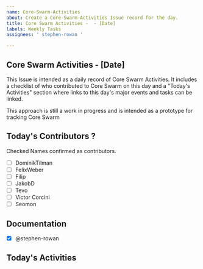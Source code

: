 ```yaml
---
name: Core-Swarm-Activities
about: Create a Core-Swarm-Activities Issue record for the day.
title: Core Swarm Activities -  - [Date]
labels: Weekly Tasks
assignees: ' stephen-rowan '

---
```


## Core Swarm Activities - [Date]

This Issue is intended as a daily record of Core Swarm Activities. It includes a checklist of who contributed to Core Swarm on this day and a "Today's Activities" section where links to this day's major events and tasks can be linked.

This approach is still a work in progress and is intended as a prototype for tracking Core Swarm

## Today's Contributors ?
Checked Names confirmed as contributors.

- [ ] DominikTilman
- [ ] FelixWeber
- [ ] Filip
- [ ] JakobD
- [ ] Tevo 
- [ ] Victor Corcini
- [ ] Seomon 

## Documentation
- [x] @stephen-rowan

## Today's Activities
